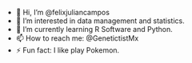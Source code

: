 - 👋 Hi, I’m @felixjuliancampos
- 👀 I’m interested in data management and statistics. 
- 🌱 I’m currently learning R Software and Python.
- 📫 How to reach me: @GenetictistMx
- ⚡ Fun fact: I like play Pokemon. 

<!---
felixjuliancampos/felixjuliancampos is a ✨ special ✨ repository because its `README.md` (this file) appears on your GitHub profile.
You can click the Preview link to take a look at your changes.
--->
